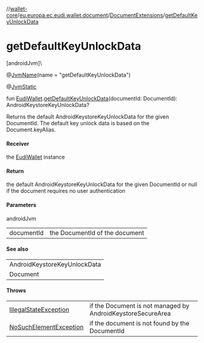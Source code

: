 //[wallet-core](../../../index.md)/[eu.europa.ec.eudi.wallet.document](../index.md)/[DocumentExtensions](index.md)/[getDefaultKeyUnlockData](get-default-key-unlock-data.md)

# getDefaultKeyUnlockData

[androidJvm]\

@[JvmName](https://kotlinlang.org/api/latest/jvm/stdlib/kotlin.jvm/-jvm-name/index.html)(name = &quot;getDefaultKeyUnlockData&quot;)

@[JvmStatic](https://kotlinlang.org/api/latest/jvm/stdlib/kotlin.jvm/-jvm-static/index.html)

fun [EudiWallet](../../eu.europa.ec.eudi.wallet/-eudi-wallet/index.md).[getDefaultKeyUnlockData](get-default-key-unlock-data.md)(documentId: DocumentId): AndroidKeystoreKeyUnlockData?

Returns the default AndroidKeystoreKeyUnlockData for the given DocumentId. The default key unlock data is based on the Document.keyAlias.

#### Receiver

the [EudiWallet](../../eu.europa.ec.eudi.wallet/-eudi-wallet/index.md) instance

#### Return

the default AndroidKeystoreKeyUnlockData for the given DocumentId or null if the document requires no user authentication

#### Parameters

androidJvm

| | |
|---|---|
| documentId | the DocumentId of the document |

#### See also

| |
|---|
| AndroidKeystoreKeyUnlockData |
| Document |

#### Throws

| | |
|---|---|
| [IllegalStateException](https://kotlinlang.org/api/latest/jvm/stdlib/kotlin/-illegal-state-exception/index.html) | if the Document is not managed by AndroidKeystoreSecureArea |
| [NoSuchElementException](https://kotlinlang.org/api/latest/jvm/stdlib/kotlin/-no-such-element-exception/index.html) | if the document is not found by the DocumentId |
